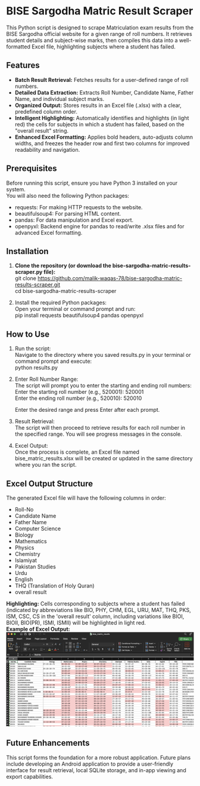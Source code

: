 # **BISE Sargodha Matric Result Scraper**

This Python script is designed to scrape Matriculation exam results from the BISE Sargodha official website for a given range of roll numbers. It retrieves student details and subject-wise marks, then compiles this data into a well-formatted Excel file, highlighting subjects where a student has failed.

## **Features**

* **Batch Result Retrieval:** Fetches results for a user-defined range of roll numbers.  
* **Detailed Data Extraction:** Extracts Roll Number, Candidate Name, Father Name, and individual subject marks.  
* **Organized Output:** Stores results in an Excel file (.xlsx) with a clear, predefined column order.  
* **Intelligent Highlighting:** Automatically identifies and highlights (in light red) the cells for subjects in which a student has failed, based on the "overall result" string.  
* **Enhanced Excel Formatting:** Applies bold headers, auto-adjusts column widths, and freezes the header row and first two columns for improved readability and navigation.

## **Prerequisites**

Before running this script, ensure you have Python 3 installed on your system.  
You will also need the following Python packages:

* requests: For making HTTP requests to the website.  
* beautifulsoup4: For parsing HTML content.  
* pandas: For data manipulation and Excel export.  
* openpyxl: Backend engine for pandas to read/write .xlsx files and for advanced Excel formatting.

## **Installation**

1. **Clone the repository (or download the bise-sargodha-matric-results-scraper.py file):**  
   git clone https://github.com/malik-waqas-78/bise-sargodha-matric-results-scraper.git  
   cd bise-sargodha-matric-results-scraper

    
2. Install the required Python packages:  
   Open your terminal or command prompt and run:  
   pip install requests beautifulsoup4 pandas openpyxl

## **How to Use**

1. Run the script:  
   Navigate to the directory where you saved results.py in your terminal or command prompt and execute:  
   python results.py

2. Enter Roll Number Range:  
   The script will prompt you to enter the starting and ending roll numbers:  
   Enter the starting roll number (e.g., 520001): 520001  
   Enter the ending roll number (e.g., 520010): 520010

   Enter the desired range and press Enter after each prompt.  
3. Result Retrieval:  
   The script will then proceed to retrieve results for each roll number in the specified range. You will see progress messages in the console.  
4. Excel Output:  
   Once the process is complete, an Excel file named bise\_matric\_results.xlsx will be created or updated in the same directory where you ran the script.

## **Excel Output Structure**

The generated Excel file will have the following columns in order:

* Roll-No  
* Candidate Name  
* Father Name  
* Computer Science  
* Biology  
* Mathematics  
* Physics  
* Chemistry  
* Islamiyat  
* Pakistan Studies  
* Urdu  
* English  
* THQ (Translation of Holy Quran)  
* overall result

**Highlighting:** Cells corresponding to subjects where a student has failed (indicated by abbreviations like BIO, PHY, CHM, EGL, URU, MAT, THQ, PKS, ISM, CSC, CS in the 'overall result' column, including variations like BIOI, BIOII, BIO(PR), ISMI, ISMII) will be highlighted in light red.  
**Example of Excel Output:**  
 ![Example Excel Output](images/output_1.png)

## **Future Enhancements**

This script forms the foundation for a more robust application. Future plans include developing an Android application to provide a user-friendly interface for result retrieval, local SQLite storage, and in-app viewing and export capabilities.
